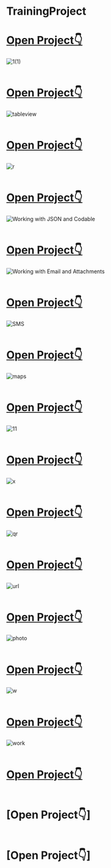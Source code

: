 # TrainingProject  

# [Open Project👇](https://github.com/mrgsdev/TrainingProject/tree/main/Building%20Adaptive%20User%20Interfaces)
![1(1)](https://user-images.githubusercontent.com/107209053/175275772-5fb9ea56-fb58-4c31-93da-b9058fb50868.png)
```
```
# [Open Project👇](https://github.com/mrgsdev/TrainingProject/tree/main/Table%20View%20with%20Diffable%20Data%20Source)
![tableview](https://user-images.githubusercontent.com/107209053/175321430-7710cf8b-d55e-4169-ab15-b8ffd11b74ff.png)
```
```
# [Open Project👇](https://github.com/mrgsdev/TrainingProject/tree/main/Animating%20Table%20View%20Cells)
![r](https://user-images.githubusercontent.com/107209053/175327328-b57fbf9e-2c5d-465f-90bd-d1de7b0b6176.png)
```
```
# [Open Project👇](https://github.com/mrgsdev/TrainingProject/tree/main/Working%20with%20JSON%20and%20Codable)
![Working with JSON and Codable](https://user-images.githubusercontent.com/107209053/175495077-fb51d9d4-9ddd-4440-959c-3f205d678741.png)
```
```
# [Open Project👇](https://github.com/mrgsdev/TrainingProject/tree/main/Working%20with%20Email%20and%20Attachments)
![Working with Email and Attachments](https://user-images.githubusercontent.com/107209053/175815351-34f17d1c-165d-4f33-9fc9-78407568e804.png)
```
```
# [Open Project👇](https://github.com/mrgsdev/TrainingProject/tree/main/Sending%20SMS%20and%20MMS%20Using%20MessageUI)
![SMS](https://user-images.githubusercontent.com/107209053/175831177-58d358fc-42ce-4803-b57d-6b956b39639b.png)
```
```
# [Open Project👇](https://github.com/mrgsdev/TrainingProject/tree/main/Get%20Direction%20and%20Draw%20Route%20on%20Maps)
 ![maps](https://user-images.githubusercontent.com/107209053/176407933-4b519d56-cf57-4ea6-ac0b-ebafd7bb71e9.png)
```
```
# [Open Project👇](https://github.com/mrgsdev/TrainingProject/tree/main/Search%20for%20Nearby%20Points%20of%20Interest%20Using%20Local%20Search)
![11](https://user-images.githubusercontent.com/107209053/176544689-abeead9c-a849-4ee6-afab-8d9bf03045bf.png)
```
```
# [Open Project👇](https://github.com/mrgsdev/TrainingProject/tree/main/Audio%20Recording%20and%20Playback)
![x](https://user-images.githubusercontent.com/107209053/176666653-8156224c-ae9b-490b-86d0-797e378db957.png)
```
```
# [Open Project👇](https://github.com/mrgsdev/TrainingProject/tree/main/Scan%20QR%20Code%20Using%20AVFoundation)
![qr](https://user-images.githubusercontent.com/107209053/176849552-a8e5f476-15d4-4d87-9b03-8aa3fe23ef00.png)
```
```
# [Open Project👇](https://github.com/mrgsdev/TrainingProject/tree/main/Working%20with%20URL%20Schemes)
![url](https://user-images.githubusercontent.com/107209053/177004413-3b8114c2-1185-4f13-8134-7d9f1d548ecb.png)
```
```
# [Open Project👇](https://github.com/mrgsdev/TrainingProject/tree/main/Full%20Screen%20Camera%20with%20Gesture-based%20Controls)
![photo](https://user-images.githubusercontent.com/107209053/177033142-7e97507f-4481-4196-943d-a613e585e664.png)

```
```
# [Open Project👇](https://github.com/mrgsdev/TrainingProject/tree/main/Video%20Capturing%20and%20Playback%20(AVKit))
![w](https://user-images.githubusercontent.com/107209053/177114460-6254ce2c-d3fa-4368-b224-f80e6477d569.png)
 
```
```
# [Open Project👇](https://github.com/mrgsdev/TrainingProject/tree/main/Working%20with%20Custom%20Fonts%20and%20Dynamic%20Type)

![work](https://user-images.githubusercontent.com/107209053/177266518-3bfca5a0-c05f-4634-951c-c3f9b10a4fc5.png)
```
```
# [Open Project👇](https://github.com/mrgsdev/TrainingProject/tree/main/Working%20with%20AirDrop%2C%20UIActivityViewController%20and%20Uniform%20Type%20Identifiers)

```
```
# [Open Project👇] 

```
```
# [Open Project👇] 

```
```

